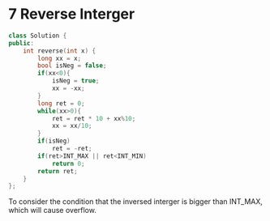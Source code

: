 # 7 Reverse Interger
```C++
class Solution {
public:
    int reverse(int x) {
        long xx = x;
        bool isNeg = false;
        if(xx<0){
            isNeg = true;
            xx = -xx;
        } 
        long ret = 0;
        while(xx>0){
            ret = ret * 10 + xx%10;
            xx = xx/10;
        }
        if(isNeg)
            ret = -ret;
        if(ret>INT_MAX || ret<INT_MIN)
            return 0;
        return ret;       
    }
};
```
To consider the condition that the inversed interger is bigger than INT_MAX, which will cause overflow.
